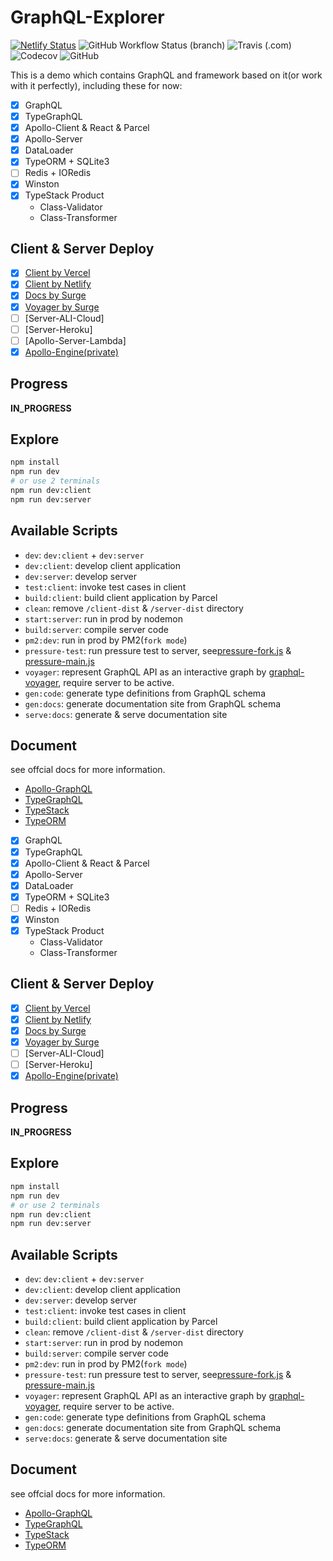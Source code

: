 # GraphQL-Explorer

[![Netlify Status](https://api.netlify.com/api/v1/badges/9b1032ca-eb12-4cfd-bfad-52da4b8b5451/deploy-status)](https://app.netlify.com/sites/linbudu-graphql-explorer/deploys)
![GitHub Workflow Status (branch)](https://img.shields.io/github/workflow/status/linbudu599/GraphQL-Explorer/GraphQL-Explorer-Client/master?label=GitHub%20Actions%20Client)
![Travis (.com)](https://img.shields.io/travis/com/linbudu599/GraphQL-Explorer?label=travis%20client)
![Codecov](https://img.shields.io/codecov/c/github/linbudu599/GraphQL-Explorer)
![GitHub](https://img.shields.io/github/license/linbudu599/GraphQL-Explorer?color=deepgreen)

This is a demo which contains GraphQL and framework based on it(or work with it perfectly), including these for now:

- [x] GraphQL
- [x] TypeGraphQL
- [x] Apollo-Client & React & Parcel
- [x] Apollo-Server
- [x] DataLoader
- [x] TypeORM + SQLite3
- [ ] Redis + IORedis
- [x] Winston
- [x] TypeStack Product
  - Class-Validator
  - Class-Transformer

## Client & Server Deploy

- [x] [Client by Vercel](https://linbudu-graphql-explorer.vercel.app/)
- [x] [Client by Netlify](https://linbudu-graphql-explorer.netlify.app/)
- [x] [Docs by Surge](http://graphql-explorer-docs.surge.sh/)
- [x] [Voyager by Surge](http://graphql-explorer-voyager.surge.sh/)
- [ ] [Server-ALI-Cloud]
- [ ] [Server-Heroku]
- [ ] [Apollo-Server-Lambda]
- [x] [Apollo-Engine(private)](https://studio.apollographql.com/graph/My-Graph-innqj/explorer?schemaTag=current)

## Progress

**IN_PROGRESS**

## Explore

```bash
npm install
npm run dev
# or use 2 terminals
npm run dev:client
npm run dev:server
```

## Available Scripts

- `dev`: `dev:client` + `dev:server`
- `dev:client`: develop client application
- `dev:server`: develop server
- `test:client`: invoke test cases in client
- `build:client`: build client application by Parcel
- `clean`: remove `/client-dist` & `/server-dist` directory
- `start:server`: run in prod by nodemon
- `build:server`: compile server code
- `pm2:dev`: run in prod by PM2(`fork mode`)
- `pressure-test`: run pressure test to server, see[pressure-fork.js](./pt-fork.js) & [pressure-main.js](./pt-main.js)
- `voyager`: represent GraphQL API as an interactive graph by [graphql-voyager](https://github.com/APIs-guru/graphql-voyager), require server to be active.
- `gen:code`: generate type definitions from GraphQL schema
- `gen:docs`: generate documentation site from GraphQL schema
- `serve:docs`: generate & serve documentation site

## Document

see offcial docs for more information.

- [Apollo-GraphQL](https://www.apollographql.com/docs/)
- [TypeGraphQL](https://typegraphql.com/)
- [TypeStack](https://github.com/typestack)
- [TypeORM](https://github.com/typeorm)

- [x] GraphQL
- [x] TypeGraphQL
- [x] Apollo-Client & React & Parcel
- [x] Apollo-Server
- [x] DataLoader
- [x] TypeORM + SQLite3
- [ ] Redis + IORedis
- [x] Winston
- [x] TypeStack Product
  - Class-Validator
  - Class-Transformer

## Client & Server Deploy

- [x] [Client by Vercel](https://linbudu-graphql-explorer.vercel.app/)
- [x] [Client by Netlify](https://linbudu-graphql-explorer.netlify.app/)
- [x] [Docs by Surge](http://graphql-explorer-docs.surge.sh/)
- [x] [Voyager by Surge](http://graphql-explorer-voyager.surge.sh/)
- [ ] [Server-ALI-Cloud]
- [ ] [Server-Heroku]
- [x] [Apollo-Engine(private)](https://studio.apollographql.com/graph/My-Graph-innqj/explorer?schemaTag=current)

## Progress

**IN_PROGRESS**

## Explore

```bash
npm install
npm run dev
# or use 2 terminals
npm run dev:client
npm run dev:server
```

## Available Scripts

- `dev`: `dev:client` + `dev:server`
- `dev:client`: develop client application
- `dev:server`: develop server
- `test:client`: invoke test cases in client
- `build:client`: build client application by Parcel
- `clean`: remove `/client-dist` & `/server-dist` directory
- `start:server`: run in prod by nodemon
- `build:server`: compile server code
- `pm2:dev`: run in prod by PM2(`fork mode`)
- `pressure-test`: run pressure test to server, see[pressure-fork.js](./pt-fork.js) & [pressure-main.js](./pt-main.js)
- `voyager`: represent GraphQL API as an interactive graph by [graphql-voyager](https://github.com/APIs-guru/graphql-voyager), require server to be active.
- `gen:code`: generate type definitions from GraphQL schema
- `gen:docs`: generate documentation site from GraphQL schema
- `serve:docs`: generate & serve documentation site

## Document

see offcial docs for more information.

- [Apollo-GraphQL](https://www.apollographql.com/docs/)
- [TypeGraphQL](https://typegraphql.com/)
- [TypeStack](https://github.com/typestack)
- [TypeORM](https://github.com/typeorm)
